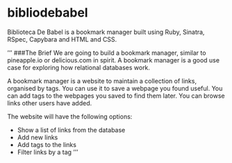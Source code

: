 bibliodebabel
=============

Biblioteca De Babel is a bookmark manager built using Ruby, Sinatra, RSpec, Capybara and HTML and CSS.


’’’
###The Brief
We are going to build a bookmark manager, similar to pineapple.io or delicious.com in spirit. A bookmark manager is a good use case for exploring how relational databases work.

A bookmark manager is a website to maintain a collection of links, organised by tags. You can use it to save a webpage you found useful. You can add tags to the webpages you saved to find them later. You can browse links other users have added.

The website will have the following options:
- Show a list of links from the database
- Add new links
- Add tags to the links
- Filter links by a tag
’’’